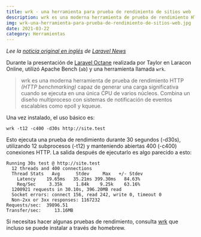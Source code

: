 ```yaml
---
title: wrk - una herramienta para prueba de rendimiento de sitios web
description: wrk es una moderna herramienta de prueba de rendimiento HTTP (HTTP benchmarking) capaz de generar una carga significativa cuando se ejecuta en una única CPU de varios núcleos
img: wrk-una-herramienta-para-prueba-de-rendimiento-de-sitios-web.jpg
date: 2021-03-22
category: Herramientas
---
```

_Lee la [noticia original en inglés](https://laravel-news.com/wrk) de [Laravel News](https://laravel-news.com)_

Durante la presentación de [Laravel Octane](https://nelson.otazo.com.py/blog/post/llega-laravel-octane) realizada por Taylor en Laracon Online, utilizó Apache Bench (`ab`) y una herramienta llamada `wrk`.

> wrk es una moderna herramienta de prueba de rendimiento HTTP _(HTTP benchmarking)_ capaz de generar una carga significativa cuando se ejecuta en una única CPU de varios núcleos. Combina un diseño multiproceso con sistemas de notificación de eventos escalables como epoll y kqueue.

Una vez instalado, el uso básico es:

```bach
wrk -t12 -c400 -d30s http://site.test
```

Esto ejecuta una prueba de rendimiento durante 30 segundos (-d30s), utilizando 12 subprocesos (-t12) y manteniendo abiertas 400 (-c400) conexiones HTTP. La salida después de ejecutarlo es algo parecido a esto:

```bach
Running 30s test @ http://site.test
  12 threads and 400 connections
  Thread Stats   Avg      Stdev     Max   +/- Stdev
    Latency    19.65ms   35.21ms 399.30ms   84.63%
    Req/Sec     3.35k     1.84k    9.25k    63.16%
  1200921 requests in 30.10s, 396.20MB read
  Socket errors: connect 156, read 242, write 0, timeout 0
  Non-2xx or 3xx responses: 1167232
Requests/sec:  39896.51
Transfer/sec:     13.16MB
```

Si necesitas hacer algunas pruebas de rendimiento, consulta [wrk](https://github.com/wg/wrk) que incluso se puede instalar a través de homebrew.